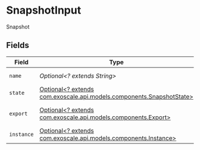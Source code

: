 # SnapshotInput

Snapshot


## Fields

| Field                                                                                                            | Type                                                                                                             | Required                                                                                                         | Description                                                                                                      |
| ---------------------------------------------------------------------------------------------------------------- | ---------------------------------------------------------------------------------------------------------------- | ---------------------------------------------------------------------------------------------------------------- | ---------------------------------------------------------------------------------------------------------------- |
| `name`                                                                                                           | *Optional<? extends String>*                                                                                     | :heavy_minus_sign:                                                                                               | Snapshot name                                                                                                    |
| `state`                                                                                                          | [Optional<? extends com.exoscale.api.models.components.SnapshotState>](../../models/components/SnapshotState.md) | :heavy_minus_sign:                                                                                               | Snapshot state                                                                                                   |
| `export`                                                                                                         | [Optional<? extends com.exoscale.api.models.components.Export>](../../models/components/Export.md)               | :heavy_minus_sign:                                                                                               | Exported snapshot information                                                                                    |
| `instance`                                                                                                       | [Optional<? extends com.exoscale.api.models.components.Instance>](../../models/components/Instance.md)           | :heavy_minus_sign:                                                                                               | Instance                                                                                                         |